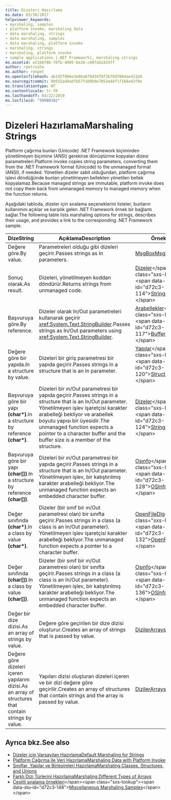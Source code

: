 ```yaml
---
title: Dizeleri Hazırlama
ms.date: 03/30/2017
helpviewer_keywords:
- marshaling, samples
- platform invoke, marshaling data
- data marshaling, strings
- data marshaling, samples
- data marshaling, platform invoke
- marshaling. strings
- marshaling, platform invoke
- sample applications [.NET Framework], marshaling strings
ms.assetid: e21b078b-70fb-4905-be26-c097ab2433ff
author: rpetrusha
ms.author: ronpet
ms.openlocfilehash: ab192f086e3e86a879d3478f2bf0d7084ae411b0
ms.sourcegitcommit: 9b552addadfb57fab0b9e7852ed4f1f1b8a42f8e
ms.translationtype: HT
ms.contentlocale: tr-TR
ms.lasthandoff: 04/22/2019
ms.locfileid: "59980102"
---
```

# <a name="marshaling-strings"></a><span data-ttu-id="d72c3-102">Dizeleri Hazırlama</span><span class="sxs-lookup"><span data-stu-id="d72c3-102">Marshaling Strings</span></span>
<span data-ttu-id="d72c3-103">Platform çağırma bunları (Unicode) .NET Framework biçiminden yönetilmeyen biçimine (ANSI) gerekirse dönüştürme kopyaları dizesi parametreleri.</span><span class="sxs-lookup"><span data-stu-id="d72c3-103">Platform invoke copies string parameters, converting them from the .NET Framework format (Unicode) to the unmanaged format (ANSI), if needed.</span></span> <span data-ttu-id="d72c3-104">Yönetilen dizeler sabit olduğundan, platform çağırma işlevi döndüğünde bunları yönetilmeyen bellekten yönetilen bellek kopyalamaz.</span><span class="sxs-lookup"><span data-stu-id="d72c3-104">Because managed strings are immutable, platform invoke does not copy them back from unmanaged memory to managed memory when the function returns.</span></span>  
  
 <span data-ttu-id="d72c3-105">Aşağıdaki tabloda, dizeler için sıralama seçeneklerini listeler, bunların kullanımını açıklar ve karşılık gelen .NET Framework örnek bir bağlantı sağlar.</span><span class="sxs-lookup"><span data-stu-id="d72c3-105">The following table lists marshaling options for strings, describes their usage, and provides a link to the corresponding .NET Framework sample.</span></span>  
  
|<span data-ttu-id="d72c3-106">Dize</span><span class="sxs-lookup"><span data-stu-id="d72c3-106">String</span></span>|<span data-ttu-id="d72c3-107">Açıklama</span><span class="sxs-lookup"><span data-stu-id="d72c3-107">Description</span></span>|<span data-ttu-id="d72c3-108">Örnek</span><span class="sxs-lookup"><span data-stu-id="d72c3-108">Sample</span></span>|  
|------------|-----------------|------------|  
|<span data-ttu-id="d72c3-109">Değere göre.</span><span class="sxs-lookup"><span data-stu-id="d72c3-109">By value.</span></span>|<span data-ttu-id="d72c3-110">Parametreleri olduğu gibi dizeleri geçirir.</span><span class="sxs-lookup"><span data-stu-id="d72c3-110">Passes strings as In parameters.</span></span>|[<span data-ttu-id="d72c3-111">MsgBox</span><span class="sxs-lookup"><span data-stu-id="d72c3-111">MsgBox</span></span>](msgbox-sample.md)|  
|<span data-ttu-id="d72c3-112">Sonuç olarak.</span><span class="sxs-lookup"><span data-stu-id="d72c3-112">As result.</span></span>|<span data-ttu-id="d72c3-113">Dizeleri, yönetilmeyen koddan döndürür.</span><span class="sxs-lookup"><span data-stu-id="d72c3-113">Returns strings from unmanaged code.</span></span>|<span data-ttu-id="d72c3-114">[Dizeler](https://docs.microsoft.com/previous-versions/dotnet/netframework-4.0/e765dyyy(v=vs.100))</span><span class="sxs-lookup"><span data-stu-id="d72c3-114">[Strings](https://docs.microsoft.com/previous-versions/dotnet/netframework-4.0/e765dyyy(v=vs.100))</span></span>|  
|<span data-ttu-id="d72c3-115">Başvuruya göre.</span><span class="sxs-lookup"><span data-stu-id="d72c3-115">By reference.</span></span>|<span data-ttu-id="d72c3-116">Dizeler olarak In/Out parametreleri kullanarak geçirir <xref:System.Text.StringBuilder>.</span><span class="sxs-lookup"><span data-stu-id="d72c3-116">Passes strings as In/Out parameters using <xref:System.Text.StringBuilder>.</span></span>|<span data-ttu-id="d72c3-117">[Arabellekler](https://docs.microsoft.com/previous-versions/dotnet/netframework-4.0/x3txb6xc(v=vs.100))</span><span class="sxs-lookup"><span data-stu-id="d72c3-117">[Buffers](https://docs.microsoft.com/previous-versions/dotnet/netframework-4.0/x3txb6xc(v=vs.100))</span></span>|  
|<span data-ttu-id="d72c3-118">Değere göre bir yapıda.</span><span class="sxs-lookup"><span data-stu-id="d72c3-118">In a structure by value.</span></span>|<span data-ttu-id="d72c3-119">Dizeleri bir giriş parametresi bir yapıda geçirir.</span><span class="sxs-lookup"><span data-stu-id="d72c3-119">Passes strings in a structure that is an In parameter.</span></span>|<span data-ttu-id="d72c3-120">[Yapılar](https://docs.microsoft.com/previous-versions/dotnet/netframework-4.0/eadtsekz(v=vs.100))</span><span class="sxs-lookup"><span data-stu-id="d72c3-120">[Structs](https://docs.microsoft.com/previous-versions/dotnet/netframework-4.0/eadtsekz(v=vs.100))</span></span>|  
|<span data-ttu-id="d72c3-121">Başvuruya göre bir yapı **(char\*)**.</span><span class="sxs-lookup"><span data-stu-id="d72c3-121">In a structure by reference **(char\*)**.</span></span>|<span data-ttu-id="d72c3-122">Dizeleri bir ın/Out parametresi bir yapıda geçirir.</span><span class="sxs-lookup"><span data-stu-id="d72c3-122">Passes strings in a structure that is an In/Out parameter.</span></span> <span data-ttu-id="d72c3-123">Yönetilmeyen işlev işaretçisi karakter arabelleği bekliyor ve arabellek boyutu yapısı bir üyesidir.</span><span class="sxs-lookup"><span data-stu-id="d72c3-123">The unmanaged function expects a pointer to a character buffer and the buffer size is a member of the structure.</span></span>|<span data-ttu-id="d72c3-124">[Dizeler](https://docs.microsoft.com/previous-versions/dotnet/netframework-4.0/e765dyyy(v=vs.100))</span><span class="sxs-lookup"><span data-stu-id="d72c3-124">[Strings](https://docs.microsoft.com/previous-versions/dotnet/netframework-4.0/e765dyyy(v=vs.100))</span></span>|  
|<span data-ttu-id="d72c3-125">Başvuruya göre bir yapı **(char[])**.</span><span class="sxs-lookup"><span data-stu-id="d72c3-125">In a structure by reference **(char[])**.</span></span>|<span data-ttu-id="d72c3-126">Dizeleri bir ın/Out parametresi bir yapıda geçirir.</span><span class="sxs-lookup"><span data-stu-id="d72c3-126">Passes strings in a structure that is an In/Out parameter.</span></span> <span data-ttu-id="d72c3-127">Yönetilmeyen işlev, bir katıştırılmış karakter arabelleği bekliyor.</span><span class="sxs-lookup"><span data-stu-id="d72c3-127">The unmanaged function expects an embedded character buffer.</span></span>|<span data-ttu-id="d72c3-128">[Osınfo](https://docs.microsoft.com/previous-versions/dotnet/netframework-4.0/795sy883(v=vs.100))</span><span class="sxs-lookup"><span data-stu-id="d72c3-128">[OSInfo](https://docs.microsoft.com/previous-versions/dotnet/netframework-4.0/795sy883(v=vs.100))</span></span>|  
|<span data-ttu-id="d72c3-129">Değer sınıfında **(char\*)**.</span><span class="sxs-lookup"><span data-stu-id="d72c3-129">In a class by value **(char\*)**.</span></span>|<span data-ttu-id="d72c3-130">Dizeler (bir sınıf bir ın/Out parametresi olan) bir sınıfta geçirir.</span><span class="sxs-lookup"><span data-stu-id="d72c3-130">Passes strings in a class (a class is an In/Out parameter).</span></span> <span data-ttu-id="d72c3-131">Yönetilmeyen işlev işaretçisi karakter arabelleği bekliyor.</span><span class="sxs-lookup"><span data-stu-id="d72c3-131">The unmanaged function expects a pointer to a character buffer.</span></span>|<span data-ttu-id="d72c3-132">[OpenFileDlg](https://docs.microsoft.com/previous-versions/dotnet/netframework-4.0/w5tyztk9(v=vs.100))</span><span class="sxs-lookup"><span data-stu-id="d72c3-132">[OpenFileDlg](https://docs.microsoft.com/previous-versions/dotnet/netframework-4.0/w5tyztk9(v=vs.100))</span></span>|  
|<span data-ttu-id="d72c3-133">Değer sınıfında **(char[])**.</span><span class="sxs-lookup"><span data-stu-id="d72c3-133">In a class by value **(char[])**.</span></span>|<span data-ttu-id="d72c3-134">Dizeler (bir sınıf bir ın/Out parametresi olan) bir sınıfta geçirir.</span><span class="sxs-lookup"><span data-stu-id="d72c3-134">Passes strings in a class (a class is an In/Out parameter).</span></span> <span data-ttu-id="d72c3-135">Yönetilmeyen işlev, bir katıştırılmış karakter arabelleği bekliyor.</span><span class="sxs-lookup"><span data-stu-id="d72c3-135">The unmanaged function expects an embedded character buffer.</span></span>|<span data-ttu-id="d72c3-136">[Osınfo](https://docs.microsoft.com/previous-versions/dotnet/netframework-4.0/795sy883(v=vs.100))</span><span class="sxs-lookup"><span data-stu-id="d72c3-136">[OSInfo](https://docs.microsoft.com/previous-versions/dotnet/netframework-4.0/795sy883(v=vs.100))</span></span>|  
|<span data-ttu-id="d72c3-137">Değer bir dize dizisi.</span><span class="sxs-lookup"><span data-stu-id="d72c3-137">As an array of strings by value.</span></span>|<span data-ttu-id="d72c3-138">Değere göre geçirilen bir dize dizisi oluşturur.</span><span class="sxs-lookup"><span data-stu-id="d72c3-138">Creates an array of strings that is passed by value.</span></span>|[<span data-ttu-id="d72c3-139">Diziler</span><span class="sxs-lookup"><span data-stu-id="d72c3-139">Arrays</span></span>](marshaling-different-types-of-arrays.md)|  
|<span data-ttu-id="d72c3-140">Değere göre dizeleri içeren yapılarını dizisi.</span><span class="sxs-lookup"><span data-stu-id="d72c3-140">As an array of structures that contain strings by value.</span></span>|<span data-ttu-id="d72c3-141">Yapıları dizisi oluşturan dizeleri içeren ve bir dizi değere göre geçirilir.</span><span class="sxs-lookup"><span data-stu-id="d72c3-141">Creates an array of structures that contain strings and the array is passed by value.</span></span>|[<span data-ttu-id="d72c3-142">Diziler</span><span class="sxs-lookup"><span data-stu-id="d72c3-142">Arrays</span></span>](marshaling-different-types-of-arrays.md)|  
  
## <a name="see-also"></a><span data-ttu-id="d72c3-143">Ayrıca bkz.</span><span class="sxs-lookup"><span data-stu-id="d72c3-143">See also</span></span>

- [<span data-ttu-id="d72c3-144">Dizeler için Varsayılan Hazırlama</span><span class="sxs-lookup"><span data-stu-id="d72c3-144">Default Marshaling for Strings</span></span>](default-marshaling-for-strings.md)
- [<span data-ttu-id="d72c3-145">Platform Çağırma ile Veri Hazırlama</span><span class="sxs-lookup"><span data-stu-id="d72c3-145">Marshaling Data with Platform Invoke</span></span>](marshaling-data-with-platform-invoke.md)
- [<span data-ttu-id="d72c3-146">Sınıflar, Yapılar ve Birleşimleri Hazırlama</span><span class="sxs-lookup"><span data-stu-id="d72c3-146">Marshaling Classes, Structures, and Unions</span></span>](marshaling-classes-structures-and-unions.md)
- [<span data-ttu-id="d72c3-147">Farklı Dizi Türlerini Hazırlama</span><span class="sxs-lookup"><span data-stu-id="d72c3-147">Marshaling Different Types of Arrays</span></span>](marshaling-different-types-of-arrays.md)
- <span data-ttu-id="d72c3-148">[Çeşitli sıralama örnekleri](https://docs.microsoft.com/previous-versions/dotnet/netframework-4.0/ss9sb93t(v=vs.100))</span><span class="sxs-lookup"><span data-stu-id="d72c3-148">[Miscellaneous Marshaling Samples](https://docs.microsoft.com/previous-versions/dotnet/netframework-4.0/ss9sb93t(v=vs.100))</span></span>

